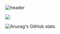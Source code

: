 ![header](https://capsule-render.vercel.app/api?type=waving&color=000000&height=300&section=header&text=hackintoanetwork&fontColor=FFFFFF&fontSize=70&animation=fadeIn)

<a href="https://hackintoanetwork.com" target="_blank"><img src="https://img.shields.io/badge/white?style=flat-square&logo=appveyor&logoColor=white"/></a>

![Anurag's GitHub stats](https://github-readme-stats.vercel.app/api?username=hackintoanetwork&show_icons=true&theme=tokyonight)
